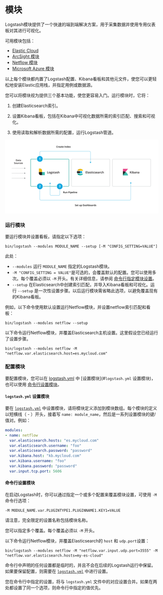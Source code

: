 # 模块

Logstash模块提供了一个快速的端到端解决方案，用于采集数据并使用专用仪表板对其进行可视化。

可用模块包括：

- [Elastic Cloud](https://www.elastic.co/guide/en/logstash/6.7/connecting-to-cloud.html)
- [ArcSight 模块](https://www.elastic.co/guide/en/logstash/6.7/arcsight-module.html)
- [Netflow 模块](https://www.elastic.co/guide/en/logstash/6.7/netflow-module.html)
- [Microsoft Azure 模块](https://www.elastic.co/guide/en/logstash/6.7/azure-module.html)

以上每个模块都内置了Logstash配置、Kibana看板和其他元文件，使您可以更轻松地安装Elastic应用栈，并指定用例或数据源。

您可以将模块视为提供三个基本功能，使您更容易入门。运行模块时，它将：

1. 创建Elasticsearch索引。

2. 设置Kibana看板，包括在Kibana中可视化数据所需的索引匹配、搜索和可视化。

3. 使用读取和解析数据所需的配置，运行Logstash管道。

![logstash-module-overview](../source/images/ch-08/logstash-module-overview.png)

### 运行模块

要运行模块并设置看板，请指定以下选项：

```shell
bin/logstash --modules MODULE_NAME --setup [-M "CONFIG_SETTING=VALUE"]
```

此处：

- `--modules` 运行 `MODULE_NAME` 指定的Logstash模块。
- `-M "CONFIG_SETTING = VALUE"`是可选的，会覆盖默认的配置。您可以使用多次。每个覆盖必须以 `-M` 开头。有关详细信息，请参阅 [命令行指定模块设置](#命令行指定模块设置)。
- `--setup` 在Elasticsearch中创建索引匹配，并导入Kibana看板和可视化。运行 `--setup` 是一次性设置步骤。以后运行模块需省略此选项，以避免覆盖现有的Kibana看板。

例如，以下命令使用默认设置运行Netflow模块，并设置netflow索引匹配和看板：

```shell
bin/logstash --modules netflow --setup
```

以下命令运行Netflow模块，并覆盖Elasticsearch主机设置。这里假设您已经运行了设置步骤。

```shell
bin/logstash --modules netflow -M "netflow.var.elasticsearch.host=es.mycloud.com"
```

### 配置模块

要配置模块，您可以在 [logstash.yml](../04-Setting-Up-and-Running-Logstash/logstash.yml.md) 中 [设置模块](#`logstash.yml` 设置模块)，也可以使用 [命令行设置模块](#命令行设置模块)。

#### `logstash.yml` 设置模块

要在 [`logstash.yml`](../04-Setting-Up-and-Running-Logstash/logstash.yml.md) 中设置模块，请将模块定义添加到模块数组。每个模块的定义以短横线（ - ）开头，接着写 `name: module_name`，然后是一系列设置模块的键/值对。例如：

```yaml
modules:
- name: netflow
  var.elasticsearch.hosts: "es.mycloud.com"
  var.elasticsearch.username: "foo"
  var.elasticsearch.password: "password"
  var.kibana.host: "kb.mycloud.com"
  var.kibana.username: "foo"
  var.kibana.password: "password"
  var.input.tcp.port: 5606
```

#### 命令行设置模块

在启动Logstash时，你可以通过指定一个或多个配置来覆盖模块设置，可使用 `-M` 命令行选项：

```shell
-M MODULE_NAME.var.PLUGINTYPE1.PLUGINNAME1.KEY1=VALUE
```

请注意，完全限定的设置名称包括模块名称。

您可以指定多个覆盖。每个覆盖必须以 `-M` 开头。

以下命令运行Netflow模块，并覆盖Elasticsearch的 `host` 和 `udp.port`设置：

```shell
bin/logstash --modules netflow -M "netflow.var.input.udp.port=3555" -M "netflow.var.elasticsearch.hosts=my-es-cloud"
```

命令行中声明的任何设置都是临时的，并且不会在后续的Logstash运行中保留。如果要保留配置，则需要在 [`logstash.yml`](../04-Setting-Up-and-Running-Logstash/logstash.yml.md) 中进行设置。

您在命令行中指定的设置，将与 `logstash.yml` 文件中的对应设置合并。如果在两处都设置了同一个选项，则命令行中指定的值优先。
